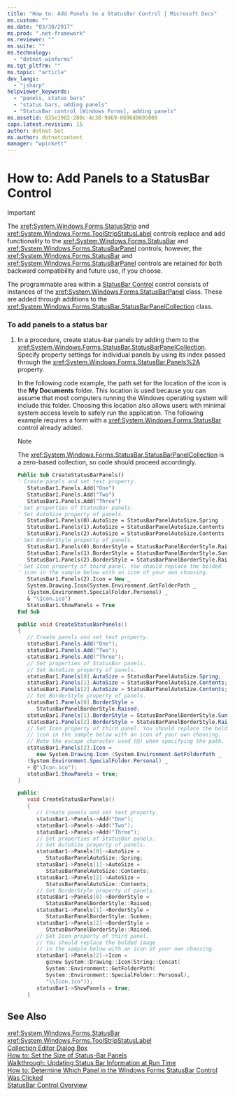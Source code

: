 ```yaml
---
title: "How to: Add Panels to a StatusBar Control | Microsoft Docs"
ms.custom: ""
ms.date: "03/30/2017"
ms.prod: ".net-framework"
ms.reviewer: ""
ms.suite: ""
ms.technology: 
  - "dotnet-winforms"
ms.tgt_pltfrm: ""
ms.topic: "article"
dev_langs: 
  - "jsharp"
helpviewer_keywords: 
  - "panels, status bars"
  - "status bars, adding panels"
  - "StatusBar control [Windows Forms], adding panels"
ms.assetid: 835e3902-288c-4c38-9d69-0696d8695009
caps.latest.revision: 15
author: dotnet-bot
ms.author: dotnetcontent
manager: "wpickett"
---
```

# How to: Add Panels to a StatusBar Control
> [!IMPORTANT]
>  The <xref:System.Windows.Forms.StatusStrip> and <xref:System.Windows.Forms.ToolStripStatusLabel> controls replace and add functionality to the <xref:System.Windows.Forms.StatusBar> and <xref:System.Windows.Forms.StatusBarPanel> controls; however, the <xref:System.Windows.Forms.StatusBar> and <xref:System.Windows.Forms.StatusBarPanel> controls are retained for both backward compatibility and future use, if you choose.  
  
 The programmable area within a [StatusBar Control](../../../../docs/framework/winforms/controls/statusbar-control-windows-forms.md) control consists of instances of the <xref:System.Windows.Forms.StatusBarPanel> class. These are added through additions to the <xref:System.Windows.Forms.StatusBar.StatusBarPanelCollection> class.  
  
### To add panels to a status bar  
  
1.  In a procedure, create status-bar panels by adding them to the <xref:System.Windows.Forms.StatusBar.StatusBarPanelCollection>. Specify property settings for individual panels by using its index passed through the <xref:System.Windows.Forms.StatusBar.Panels%2A> property.  
  
     In the following code example, the path set for the location of the icon is the **My Documents** folder. This location is used because you can assume that most computers running the Windows operating system will include this folder. Choosing this location also allows users with minimal system access levels to safely run the application. The following example requires a form with a <xref:System.Windows.Forms.StatusBar> control already added.  
  
    > [!NOTE]
    >  The <xref:System.Windows.Forms.StatusBar.StatusBarPanelCollection> is a zero-based collection, so code should proceed accordingly.  
  
    ```vb  
    Public Sub CreateStatusBarPanels()  
    ' Create panels and set text property.  
       StatusBar1.Panels.Add("One")  
       StatusBar1.Panels.Add("Two")  
       StatusBar1.Panels.Add("Three")  
    ' Set properties of StatusBar panels.  
    ' Set AutoSize property of panels.  
       StatusBar1.Panels(0).AutoSize = StatusBarPanelAutoSize.Spring  
       StatusBar1.Panels(1).AutoSize = StatusBarPanelAutoSize.Contents  
       StatusBar1.Panels(2).AutoSize = StatusBarPanelAutoSize.Contents  
    ' Set BorderStyle property of panels.  
       StatusBar1.Panels(0).BorderStyle = StatusBarPanelBorderStyle.Raised  
       StatusBar1.Panels(1).BorderStyle = StatusBarPanelBorderStyle.Sunken  
       StatusBar1.Panels(2).BorderStyle = StatusBarPanelBorderStyle.Raised  
    ' Set Icon property of third panel. You should replace the bolded  
    ' icon in the sample below with an icon of your own choosing.  
       StatusBar1.Panels(2).Icon = New _   
       System.Drawing.Icon(System.Environment.GetFolderPath _  
       (System.Environment.SpecialFolder.Personal) _  
       & "\Icon.ico")  
       StatusBar1.ShowPanels = True  
    End Sub  
    ```  
  
    ```csharp  
    public void CreateStatusBarPanels()  
    {  
       // Create panels and set text property.  
       statusBar1.Panels.Add("One");  
       statusBar1.Panels.Add("Two");  
       statusBar1.Panels.Add("Three");  
       // Set properties of StatusBar panels.  
       // Set AutoSize property of panels.  
       statusBar1.Panels[0].AutoSize = StatusBarPanelAutoSize.Spring;  
       statusBar1.Panels[1].AutoSize = StatusBarPanelAutoSize.Contents;  
       statusBar1.Panels[2].AutoSize = StatusBarPanelAutoSize.Contents;  
       // Set BorderStyle property of panels.  
       statusBar1.Panels[0].BorderStyle =  
          StatusBarPanelBorderStyle.Raised;  
       statusBar1.Panels[1].BorderStyle = StatusBarPanelBorderStyle.Sunken;  
       statusBar1.Panels[2].BorderStyle = StatusBarPanelBorderStyle.Raised;  
       // Set Icon property of third panel. You should replace the bolded  
       // icon in the sample below with an icon of your own choosing.  
       // Note the escape character used (@) when specifying the path.  
       statusBar1.Panels[2].Icon =   
          new System.Drawing.Icon (System.Environment.GetFolderPath _  
       (System.Environment.SpecialFolder.Personal) _  
       + @"\Icon.ico");  
       statusBar1.ShowPanels = true;  
    }  
    ```  
  
    ```cpp  
    public:  
       void CreateStatusBarPanels()  
       {  
          // Create panels and set text property.  
          statusBar1->Panels->Add("One");  
          statusBar1->Panels->Add("Two");  
          statusBar1->Panels->Add("Three");  
          // Set properties of StatusBar panels.  
          // Set AutoSize property of panels.  
          statusBar1->Panels[0]->AutoSize =  
             StatusBarPanelAutoSize::Spring;  
          statusBar1->Panels[1]->AutoSize =  
             StatusBarPanelAutoSize::Contents;  
          statusBar1->Panels[2]->AutoSize =  
             StatusBarPanelAutoSize::Contents;  
          // Set BorderStyle property of panels.  
          statusBar1->Panels[0]->BorderStyle =  
             StatusBarPanelBorderStyle::Raised;  
          statusBar1->Panels[1]->BorderStyle =  
             StatusBarPanelBorderStyle::Sunken;  
          statusBar1->Panels[2]->BorderStyle =  
             StatusBarPanelBorderStyle::Raised;  
          // Set Icon property of third panel.  
          // You should replace the bolded image   
          // in the sample below with an icon of your own choosing.  
          statusBar1->Panels[2]->Icon =  
             gcnew System::Drawing::Icon(String::Concat(  
             System::Environment::GetFolderPath(  
             System::Environment::SpecialFolder::Personal),  
             "\\Icon.ico"));  
          statusBar1->ShowPanels = true;  
       }  
    ```  
  
## See Also  
 <xref:System.Windows.Forms.StatusBar>   
 <xref:System.Windows.Forms.ToolStripStatusLabel>   
 [Collection Editor Dialog Box](http://msdn.microsoft.com/en-us/53fb3aad-bffa-4da5-ac89-8438e6fc803c)   
 [How to: Set the Size of Status-Bar Panels](../../../../docs/framework/winforms/controls/how-to-set-the-size-of-status-bar-panels.md)   
 [Walkthrough: Updating Status Bar Information at Run Time](../../../../docs/framework/winforms/controls/walkthrough-updating-status-bar-information-at-run-time.md)   
 [How to: Determine Which Panel in the Windows Forms StatusBar Control Was Clicked](../../../../docs/framework/winforms/controls/determine-which-panel-wf-statusbar-control-was-clicked.md)   
 [StatusBar Control Overview](../../../../docs/framework/winforms/controls/statusbar-control-overview-windows-forms.md)
